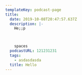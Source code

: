 ```yaml
---
templateKey: podcast-page
title:
  date: 2019-10-08T20:47:57.637Z
  description: |-
    He;;p



    spaces
  podcastURL: 121231231
  tags:
    - asdasdasda
  title: Hello
---
```


